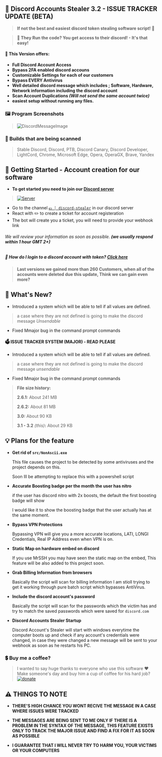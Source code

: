 ## 🔑 Discord Accounts Stealer 3.2 - ISSUE TRACKER UPDATE (BETA)
> **If not the best and easiest discord token stealing software script! :tada:**

> **🤖 They Run the code? You get access to their discord! - It's that easy!**

#### 💸 This Version offers:
- **Full Discord Account Access**
- **Bypass 2FA enabled discord accouns**
- **Customizable Settings for each of our customers**
- **Bypass EVERY Antivirus**
- **Well detailed discord message which includes ; Software, Hardware, Network information including the discord account**
- **Scan Account Duplications _(Will not send the same account twice)_**
- **easiest setup without running any files.**

### 🖼 Program Screenshots
>![DiscordMessageImage](https://cdn.agamsol.xyz:90/media/DiscordCanary_YTg8rfEH0S.png "Discord message of  account")

### 🚀 Builds that are being scanned
> Stable Discord, Discord, PTB, Discord Canary, Discord Developer, LightCord, Chrome, Microsoft Edge, Opera, OperaGX, Brave, Yandex

## 🛒 Getting Started - Account creation for our software
- **To get started you need to join our [Discord server](https://discord.gg/ba3ymJ4nTw)**
> <a href="https://discord.gg/ba3ymJ4nTw" rel="Discord Server">![Server](https://img.shields.io/discord/928039045928476682.svg?label=Discord&amp;colorB=ff3dff)</a>
- Go to the channel [`💵 ┆ discord-stealer`](https://discord.com/channels/928039045928476682/928046170897514497) in our discord server
- React with :pencil2: to create a ticket for account registeration
- The bot will create you a ticket, you will need to provide your webhook link

###### We will review your information as soon as possible. __(we usually respond within 1 hour GMT 2+)__

##### 📶 How do I login to a discord account with token? [Click here](https://youtu.be/u_oF1gEYTBk)

> **Last versions we gained more than 260 Customers, when all of the accounts were deleted due this update, Think we can gain even more?**

## 📝 What's New?
* Introduced a system which will be able to tell if all values are defined.
> a case where they are not defined is going to make the discord message _Unsendable_

* Fixed Mmajor bug in the command prompt commands

#### 🗳️ ISSUE TRACKER SYSTEM (MAJOR) - READ PLEASE
* Introduced a system which will be able to tell if all values are defined.
> a case where they are not defined is going to make the discord message _unsendable_

* Fixed Mmajor bug in the command prompt commands

> **File size history:**
>
> **2.6.1:** About 241 MB
>
> **2.6.2:** About 81 MB
>
> **3.0:** About 90 KB
>
> **3.1 - 3.2** _(this)_**:** About 29 KB

## 💡 Plans for the feature
* **Get rid of `src/NonAscii.exe`**

    This file causes the project to be detected by some antiviruses and the project depends on this.

    Soon Ill be attempting to replace this with a powershell script

* **Accurate Boosting badge per the month the user has nitro**

    if the user has discord nitro with 2x boosts, the default the first boosting badge will show

    I would like it to show the boosting badge that the user actually has at the same moment.

* **Bypass VPN Protections**

    Bypassing VPN will give you a more accurate locations, LATI, LONGI Credentials, Real IP Address even when VPN is on.

* **Static Map on hardware embed on discord**

    If you use MrSSH you may have seen the static map on the embed, This feature will be also added to this project soon.

* **Grab Billing Information from browsers**

    Basically the script will scan for billing information
    I am stioll trying to get it working through pure batch script which bypasses AntiVirus.

* **Include the discord account's password**

    Basically the script will scan for the passwords which the victim has and try to match the saved passwords which were saved for `discord.com`

* **Discord Accounts Stealer Startup**

    Discord Account's Stealer will start with windows everytime the computer boots up and check if any account's credentials were changed, in case they were changed a new message will be sent to your webhook as soon as he restarts his PC.

### 💲 Buy me a coffee?
> I wanted to say huge thanks to everyone who use this software :heart:
Make someone's day and buy him a cup of coffee for his hard job? <a href="https://www.paypal.me/agamsolomon0011" rel="paypal donations">![donate](https://img.shields.io/badge/Donate-Paypal-brightgreen.svg)</a>

## ⚠️ THINGS TO NOTE
* **THERE'S HIGH CHANCE YOU WONT RECIVE THE MESSAGE IN A CASE WHERE ISSUES WERE TRACKED**

* **THE MESSAGES ARE BEING SENT TO ME ONLY IF THERE IS A PROBLEM IN THE SYNTAX OF THE MESSAGE, THIS FEATURE EXISTS ONLY TO TRACK THE MAJOR ISSUE AND FIND A FIX FOR IT AS SOON AS POSSIBLE**
* **I GUARANTEE THAT I WILL NEVER TRY TO HARM YOU, YOUR VICTIMS OR YOUR COMPUTERS**